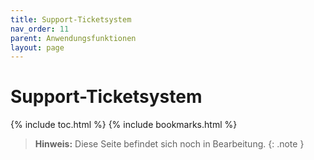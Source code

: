```yaml
---
title: Support-Ticketsystem
nav_order: 11
parent: Anwendungsfunktionen
layout: page
---
```


# Support-Ticketsystem
{% include toc.html %}
{% include bookmarks.html %}

> **Hinweis:** Diese Seite befindet sich noch in Bearbeitung.
{: .note }
